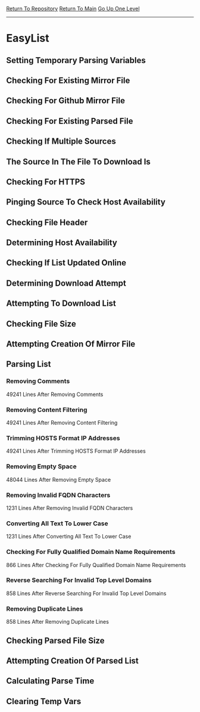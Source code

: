 [Return To Repository](https://github.com/deathbybandaid/piholeparser/)
[Return To Main](https://github.com/deathbybandaid/piholeparser/blob/master/RecentRunLogs/Mainlog.md)
[Go Up One Level](https://github.com/deathbybandaid/piholeparser/blob/master/RecentRunLogs/TopLevelScripts/30-Processing-External-Blacklists.md)
____________________________________
# EasyList
## Setting Temporary Parsing Variables
## Checking For Existing Mirror File
## Checking For Github Mirror File
## Checking For Existing Parsed File
## Checking If Multiple Sources
## The Source In The File To Download Is
## Checking For HTTPS
## Pinging Source To Check Host Availability
## Checking File Header
## Determining Host Availability
## Checking If List Updated Online
## Determining Download Attempt
## Attempting To Download List
## Checking File Size
## Attempting Creation Of Mirror File
## Parsing List
### Removing Comments
49241 Lines After Removing Comments
### Removing Content Filtering
49241 Lines After Removing Content Filtering
### Trimming HOSTS Format IP Addresses
49241 Lines After Trimming HOSTS Format IP Addresses
### Removing Empty Space
48044 Lines After Removing Empty Space
### Removing Invalid FQDN Characters
1231 Lines After Removing Invalid FQDN Characters
### Converting All Text To Lower Case
1231 Lines After Converting All Text To Lower Case
### Checking For Fully Qualified Domain Name Requirements
866 Lines After Checking For Fully Qualified Domain Name Requirements
### Reverse Searching For Invalid Top Level Domains
858 Lines After Reverse Searching For Invalid Top Level Domains
### Removing Duplicate Lines
858 Lines After Removing Duplicate Lines
## Checking Parsed File Size
## Attempting Creation Of Parsed List
## Calculating Parse Time
## Clearing Temp Vars
